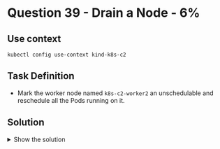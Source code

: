 # Question 39 - Drain a Node - 6%

## Use context

```shell
kubectl config use-context kind-k8s-c2
```

## Task Definition

- Mark the worker node named `k8s-c2-worker2` an unschedulable and reschedule all the Pods running on it.

## Solution

<details>
  <summary>Show the solution</summary>

### List the nodes

```shell
k get nodes
NAME                   STATUS   ROLES           AGE    VERSION
k8s-c2-control-plane   Ready    control-plane   159m   v1.29.0
k8s-c2-worker          Ready    <none>          158m   v1.29.0
k8s-c2-worker2         Ready    <none>          158m   v1.29.0
```

### List the pods running in the worker node k8s-c2-worker2

```shell
k get pod --all-namespaces
NAMESPACE            NAME                                           READY   STATUS    RESTARTS   AGE    IP           NODE                   NOMINATED NODE   READINESS GATES
default              docs-app-5f78c98b7b-56rpj                      1/1     Running   0          4m8s   10.244.1.3   k8s-c2-worker2         <none>           <none>
default              docs-app-5f78c98b7b-b7rhm                      1/1     Running   0          4m8s   10.244.1.4   k8s-c2-worker2         <none>           <none>
default              docs-app-5f78c98b7b-c7wtn                      1/1     Running   0          4m8s   10.244.1.2   k8s-c2-worker2         <none>           <none>
kube-system          coredns-76f75df574-7vgcd                       1/1     Running   0          160m   10.244.0.4   k8s-c2-control-plane   <none>           <none>
kube-system          coredns-76f75df574-tn7gq                       1/1     Running   0          160m   10.244.0.3   k8s-c2-control-plane   <none>           <none>
kube-system          etcd-k8s-c2-control-plane                      1/1     Running   0          160m   172.18.0.6   k8s-c2-control-plane   <none>           <none>
kube-system          kindnet-nv7vk                                  1/1     Running   0          160m   172.18.0.7   k8s-c2-worker2         <none>           <none>
kube-system          kindnet-pc8jg                                  1/1     Running   0          160m   172.18.0.6   k8s-c2-control-plane   <none>           <none>
kube-system          kindnet-r694h                                  1/1     Running   0          160m   172.18.0.5   k8s-c2-worker          <none>           <none>
kube-system          kube-apiserver-k8s-c2-control-plane            1/1     Running   0          160m   172.18.0.6   k8s-c2-control-plane   <none>           <none>
kube-system          kube-controller-manager-k8s-c2-control-plane   1/1     Running   0          160m   172.18.0.6   k8s-c2-control-plane   <none>           <none>
kube-system          kube-proxy-sjw4j                               1/1     Running   0          160m   172.18.0.7   k8s-c2-worker2         <none>           <none>
kube-system          kube-proxy-xhjrg                               1/1     Running   0          160m   172.18.0.6   k8s-c2-control-plane   <none>           <none>
kube-system          kube-proxy-z8fn5                               1/1     Running   0          160m   172.18.0.5   k8s-c2-worker          <none>           <none>
kube-system          kube-scheduler-k8s-c2-control-plane            1/1     Running   0          160m   172.18.0.6   k8s-c2-control-plane   <none>           <none>
local-path-storage   local-path-provisioner-6f8956fb48-52nwq        1/1     Running   0          160m   10.244.0.2   k8s-c2-control-plane   <none>           <none>
```

- You could see more pods running in the cluster if you have answered some questions.
- There are several system pods running in the cluster, the important ones are the ones in default namespace that start with `docs-app`.

### Drain the node k8s-c2-worker2

````shell
k cordon k8s-c2-worker2
node/k8s-c2-worker2 cordoned
````

### List the nodes

```shell
k get nodes
NAME                   STATUS                     ROLES           AGE    VERSION
k8s-c2-control-plane   Ready                      control-plane   165m   v1.29.0
k8s-c2-worker          Ready                      <none>          164m   v1.29.0
k8s-c2-worker2         Ready,SchedulingDisabled   <none>          164m   v1.29.0
```

### List the pods

```shell
k get pods -o wide
NAME                        READY   STATUS    RESTARTS   AGE     IP           NODE             NOMINATED NODE   READINESS GATES
docs-app-5f78c98b7b-56rpj   1/1     Running   0          9m14s   10.244.1.3   k8s-c2-worker2   <none>           <none>
docs-app-5f78c98b7b-b7rhm   1/1     Running   0          9m14s   10.244.1.4   k8s-c2-worker2   <none>           <none>
docs-app-5f78c98b7b-c7wtn   1/1     Running   0          9m14s   10.244.1.2   k8s-c2-worker2   <none>           <none>
```

Pods are still in the `k8s-c2-worker2` node.

### Drain the node

- Go to the documentation and search for `drain` command.
- Select `Safely Drain a Node` link.

```shell
kubectl drain --ignore-daemonsets k8s-c2-worker2
ode/k8s-c2-worker2 already cordoned
Warning: ignoring DaemonSet-managed Pods: kube-system/kindnet-nv7vk, kube-system/kube-proxy-sjw4j
evicting pod default/docs-app-5f78c98b7b-c7wtn
evicting pod default/docs-app-5f78c98b7b-56rpj
evicting pod default/docs-app-5f78c98b7b-b7rhm
pod/docs-app-5f78c98b7b-c7wtn evicted
pod/docs-app-5f78c98b7b-56rpj evicted
pod/docs-app-5f78c98b7b-b7rhm evicted
node/k8s-c2-worker2 drained
```

### List the pods

```shell
k get pods -o wide
NAME                        READY   STATUS    RESTARTS   AGE   IP           NODE            NOMINATED NODE   READINESS GATES
docs-app-5f78c98b7b-5hnv8   1/1     Running   0          39s   10.244.2.6   k8s-c2-worker   <none>           <none>
docs-app-5f78c98b7b-lhhmb   1/1     Running   0          39s   10.244.2.7   k8s-c2-worker   <none>           <none>
docs-app-5f78c98b7b-vscfl   1/1     Running   0          39s   10.244.2.5   k8s-c2-worker   <none>           <none>
```

- The Pods were moved to the `k8s-c2-worker` node and are in `Running` state.

### Uncordon the node

```shell
k uncordon k8s-c2-worker2
node/k8s-c2-worker2 uncordoned
```

### List the nodes

```shell
k get nodes
NAME                   STATUS   ROLES           AGE    VERSION
k8s-c2-control-plane   Ready    control-plane   171m   v1.29.0
k8s-c2-worker          Ready    <none>          170m   v1.29.0
k8s-c2-worker2         Ready    <none>          170m   v1.29.0
```

### List the Pods

```shell
k get pods -o wide
NAME                        READY   STATUS    RESTARTS   AGE     IP           NODE            NOMINATED NODE   READINESS GATES
docs-app-5f78c98b7b-5hnv8   1/1     Running   0          2m59s   10.244.2.6   k8s-c2-worker   <none>           <none>
docs-app-5f78c98b7b-lhhmb   1/1     Running   0          2m59s   10.244.2.7   k8s-c2-worker   <none>           <none>
docs-app-5f78c98b7b-vscfl   1/1     Running   0          2m59s   10.244.2.5   k8s-c2-worker   <none>           <none>
```

- Pods are still in the `k8s-c2-worker` node.
- And the `k8s-c2-worker2` node can schedule new pods.

</details>